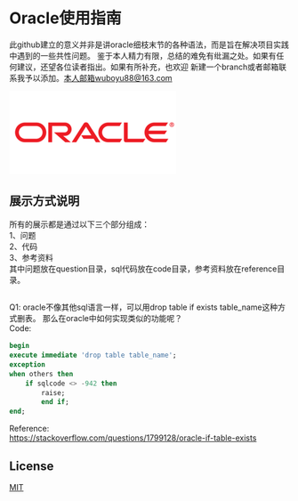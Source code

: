 # Oracle使用指南

此github建立的意义并非是讲oracle细枝末节的各种语法，而是旨在解决项目实践中遇到的一些共性问题。
鉴于本人精力有限，总结的难免有纰漏之处。如果有任何建议，还望各位读者指出。如果有所补充，也欢迎
新建一个branch或者邮箱联系我予以添加。本人邮箱wuboyu88@163.com

![oracle_logo](./image/oracle_logo.png)

## 展示方式说明
所有的展示都是通过以下三个部分组成：<br />
   1、问题 <br />
   2、代码 <br />
   3、参考资料 <br />
其中问题放在question目录，sql代码放在code目录，参考资料放在reference目录。

##
Q1: oracle不像其他sql语言一样，可以用drop table if exists table_name这种方式删表。
那么在oracle中如何实现类似的功能呢？<br />
Code:
```sql
begin 
execute immediate 'drop table table_name';
exception 
when others then 
    if sqlcode <> -942 then 
        raise; 
        end if; 
end;
```
Reference:<br />
https://stackoverflow.com/questions/1799128/oracle-if-table-exists



## License
[MIT](https://choosealicense.com/licenses/mit/)